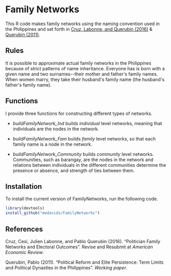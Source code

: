 # Family Networks

This R code makes family networks using the naming convention used in the Philippines and set forth in [Cruz, Labonne, and Querubin (2016)](http://cesicruz.com/papers/FamilyNetworksCLQ.pdf) & [Querubin (2011)](https://sites.google.com/site/pabloquerubin/research/Querubin_Term_Limits.pdf?attredirects=0).

## Rules

It is possible to approximate actual family networks in the Philippines because of strict patterns of name inheritance. Everyone has is born with a given name and two surnames--their mother and father's family names. When women marry, they take their husband's family name (the husband's father's family name).

## Functions
I provide three functions for constructing different types of networks. 

  - *buildFamilyNetwork_Ind* builds *individual* level networks, meaning that individuals are the nodes in the network.
  
  - *buildFamilyNetwork_Fam* builds *family* level networks, so that each family name is a node in the network.
  
  - *buildFamilyNetwork_Community* builds *community* level networks. Communities, such as barangay, are the nodes in the network and relations between individuals in the different communities determine the presence or absence, and strength of ties between them.

## Installation
To install the current version of FamilyNetworks, run the following code.

```R
library(devtools)
install_github("mwdavids/FamilyNetworks")
```

## References

Cruz, Cesi, Julien Labonne, and Pablo Querubin (2016). “Politician Family Networks and Electoral Outcomes”. Revise and Resubmit at *American Economic Review*.

Querubin, Pablo (2011). “Political Reform and Elite Persistence: Term Limits and Political Dynasties in the Philippines”. *Working paper*.
